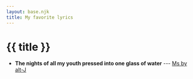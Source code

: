 ```yaml
---
layout: base.njk
title: My favorite lyrics
---
```


# {{ title }}

* **The nights of all my youth pressed into one glass of water** ---
  [Ms by alt-J](https://youtu.be/TwVBfMoSAu4?si=D-Io7ABD1mfWv34Z)
